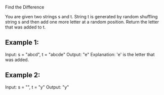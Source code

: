 Find the Difference

You are given two strings s and t.
String t is generated by random shuffling string s and then add one more letter at a random position.
Return the letter that was added to t.

## Example 1:

Input: s = "abcd", t = "abcde"
Output: "e"
Explanation: 'e' is the letter that was added.

## Example 2:

Input: s = "", t = "y"
Output: "y"
